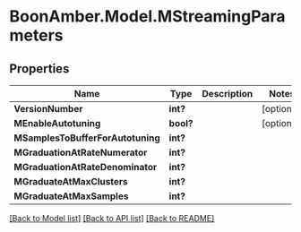 # BoonAmber.Model.MStreamingParameters
## Properties

Name | Type | Description | Notes
------------ | ------------- | ------------- | -------------
**VersionNumber** | **int?** |  | [optional] 
**MEnableAutotuning** | **bool?** |  | [optional] 
**MSamplesToBufferForAutotuning** | **int?** |  | 
**MGraduationAtRateNumerator** | **int?** |  | 
**MGraduationAtRateDenominator** | **int?** |  | 
**MGraduateAtMaxClusters** | **int?** |  | 
**MGraduateAtMaxSamples** | **int?** |  | 

[[Back to Model list]](../README.md#documentation-for-models) [[Back to API list]](../README.md#documentation-for-api-endpoints) [[Back to README]](../README.md)

